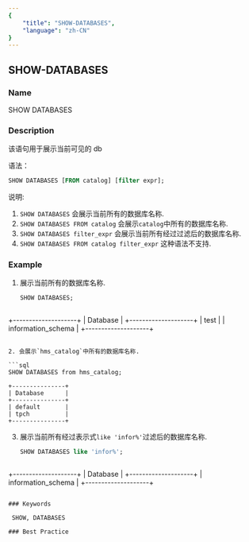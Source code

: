 ```yaml
---
{
    "title": "SHOW-DATABASES",
    "language": "zh-CN"
}
---
```


<!--
Licensed to the Apache Software Foundation (ASF) under one
or more contributor license agreements.  See the NOTICE file
distributed with this work for additional information
regarding copyright ownership.  The ASF licenses this file
to you under the Apache License, Version 2.0 (the
"License"); you may not use this file except in compliance
with the License.  You may obtain a copy of the License at

  http://www.apache.org/licenses/LICENSE-2.0

Unless required by applicable law or agreed to in writing,
software distributed under the License is distributed on an
"AS IS" BASIS, WITHOUT WARRANTIES OR CONDITIONS OF ANY
KIND, either express or implied.  See the License for the
specific language governing permissions and limitations
under the License.
-->

## SHOW-DATABASES

### Name

SHOW DATABASES

### Description

该语句用于展示当前可见的 db

语法：

```sql
SHOW DATABASES [FROM catalog] [filter expr];
````

说明:
1. `SHOW DATABASES` 会展示当前所有的数据库名称.
2. `SHOW DATABASES FROM catalog` 会展示`catalog`中所有的数据库名称.
3. `SHOW DATABASES filter_expr` 会展示当前所有经过过滤后的数据库名称.
4. `SHOW DATABASES FROM catalog filter_expr` 这种语法不支持.

### Example
1. 展示当前所有的数据库名称.

   ```sql
   SHOW DATABASES;
   ````

   ````
  +--------------------+
  | Database           |
  +--------------------+
  | test               |
  | information_schema |
  +--------------------+
   ````

2. 会展示`hms_catalog`中所有的数据库名称.

   ```sql
   SHOW DATABASES from hms_catalog;
   ````

   ````
  +---------------+
  | Database      |
  +---------------+
  | default       |
  | tpch          |
  +---------------+
   ````

3. 展示当前所有经过表示式`like 'infor%'`过滤后的数据库名称.

   ```sql
   SHOW DATABASES like 'infor%';
   ````

   ````
  +--------------------+
  | Database           |
  +--------------------+
  | information_schema |
  +--------------------+
   ````

### Keywords

    SHOW, DATABASES

### Best Practice

